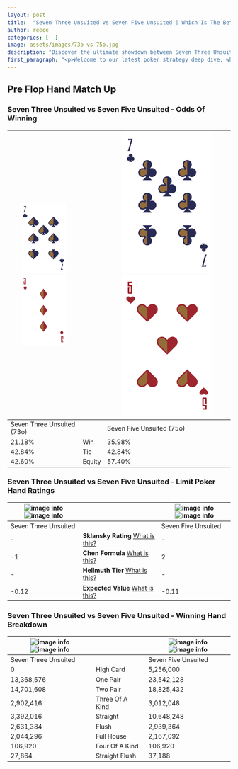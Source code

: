 ```yaml
---
layout: post
title:  "Seven Three Unsuited Vs Seven Five Unsuited | Which Is The Better Hand In Poker? A Complete Guide"
author: reece
categories: [  ]
image: assets/images/73o-vs-75o.jpg
description: "Discover the ultimate showdown between Seven Three Unsuited and Seven Five Unsuited in poker! Uncover the odds, strategies, and scenarios where one hand triumphs over the other. Get ready to up your poker game with this thrilling analysis."
first_paragraph: "<p>Welcome to our latest poker strategy deep dive, where we're pitting two distinct hands against each other in a high-stakes showdown: Seven Three Unsuited vs Seven Five Unsuited.</p><p>In the dynamic world of poker, every decision counts, and knowing which hand holds the upper hand is key to your success at the table.</p><p>In this article, we'll dissect these two hands, explore the scenarios where one dominates the other, and equip you with the knowledge to make strategic choices that can tip the odds in your favor.</p><p>Get ready to unravel the intriguing dynamics of these poker hands and elevate your game to new heights.</p>"
---
```




[comment]: # (sp0)

## Pre Flop Hand Match Up

<div class="table hand-ratings" markdown="1"> 



### Seven Three Unsuited vs Seven Five Unsuited - Odds Of Winning


    
| ![image info](assets/images/hand1/7.png) ![image info](assets/images/hand1/3o.png) |  | ![image info](assets/images/hand2/7.png) ![image info](assets/images/hand2/5o.png) |
| -------- | -------- | -------- |
| Seven Three Unsuited (73o) |  | Seven Five Unsuited (75o) |
| 21.18% | Win | 35.98% |
| 42.84% | Tie | 42.84% |
| 42.60% | Equity | 57.40% |




[comment]: # (sp1)



### Seven Three Unsuited vs Seven Five Unsuited - Limit Poker Hand Ratings


    
| ![image info](https://www.riverpairs.com/assets/images/hand1/7.png) ![image info](https://www.riverpairs.com/assets/images/hand1/3o.png) |  | ![image info](https://www.riverpairs.com/assets/images/hand2/7.png) ![image info](https://www.riverpairs.com/assets/images/hand2/5o.png) |
| -------- | -------- | -------- |
| Seven Three Unsuited |  | Seven Five Unsuited |
| - | **Sklansky Rating** [What is this?](/sklansky-rating-explained) | - |
| -1 | **Chen Formula** [What is this?](/chen-formula-explained) | 2 |
| - | **Hellmuth Tier** [What is this?](/Hellmuth-tier-explained) | - |
| -0.12 | **Expected Value** [What is this?](/expected-value-explained) | -0.11 |




[comment]: # (sp2)



### Seven Three Unsuited vs Seven Five Unsuited - Winning Hand Breakdown


    
| ![image info](https://www.riverpairs.com/assets/images/hand1/7.png) ![image info](https://www.riverpairs.com/assets/images/hand1/3o.png) |  | ![image info](https://www.riverpairs.com/assets/images/hand2/7.png) ![image info](https://www.riverpairs.com/assets/images/hand2/5o.png) |
| -------- | -------- | -------- |
| Seven Three Unsuited |  | Seven Five Unsuited |
| 0 | High Card | 5,256,000 |
| 13,368,576 | One Pair | 23,542,128 |
| 14,701,608 | Two Pair | 18,825,432 |
| 2,902,416 | Three Of A Kind | 3,012,048 |
| 3,392,016 | Straight | 10,648,248 |
| 2,631,384 | Flush | 2,939,364 |
| 2,044,296 | Full House | 2,167,092 |
| 106,920 | Four Of A Kind | 106,920 |
| 27,864 | Straight Flush | 37,188 |




[comment]: # (sp3)



</div>

[comment]: # (sp4)



[comment]: # (sp5)

